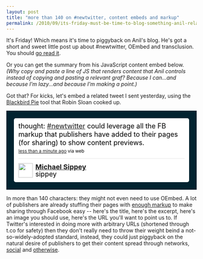 ```yaml
---
layout: post
title: "more than 140 on #newtwitter, content embeds and markup"
permalink: /2010/09/its-friday-must-be-time-to-blog-something-anil-related.html
---
```


<p>It's Friday!  Which means it's time to piggyback on Anil's blog. He's got a short and sweet little post up about #newtwitter, OEmbed and transclusion. You should <a href="http://dashes.com/anil/2010/09/twitter-transclusion-and-trust.html">go read it</a>.</p>

<p>Or you can get the summary from his JavaScript content embed below.  <i>(Why copy and paste a line of JS that renders content that Anil controls instead of copying and pasting a relevant graf? Because I can...and because I'm lazy...and because I'm making a point.)</i></p>

<p><script type='text/javascript' src='http://dashes.com/anil/2010/09/twitter-transclusion-and-trust.js'></script></p>

<p>Got that?  For kicks, let's embed a related tweet I sent yesterday, using the <a href="http://media.twitter.com/blackbird-pie/">Blackbird Pie</a> tool that Robin Sloan cooked up.</p>

<!-- http://twitter.com/sippey/status/24698802424 --> <style type='text/css'>.bbpBox24698802424 {background:url(http://s.twimg.com/a/1284661970/images/themes/theme15/bg.png) #022330;padding:20px;} p.bbpTweet{background:#fff;padding:10px 12px 10px 12px;margin:0;min-height:48px;color:#000;font-size:18px !important;line-height:22px;-moz-border-radius:5px;-webkit-border-radius:5px} p.bbpTweet span.metadata{display:block;width:100%;clear:both;margin-top:8px;padding-top:12px;height:40px;border-top:1px solid #fff;border-top:1px solid #e6e6e6} p.bbpTweet span.metadata span.author{line-height:19px} p.bbpTweet span.metadata span.author img{float:left;margin:0 7px 0 0px;width:38px;height:38px} p.bbpTweet a:hover{text-decoration:underline}p.bbpTweet span.timestamp{font-size:12px;display:block}</style> <div class='bbpBox24698802424'><p class='bbpTweet'>thought: <a href="http://twitter.com/search?q=%23newtwitter" title="#newtwitter" class="tweet-url hashtag" rel="nofollow">#newtwitter</a> could leverage all the FB markup that publishers have added to their pages (for sharing) to show content previews.<span class='timestamp'><a title='Thu Sep 16 21:28:38 +0000 2010' href='http://twitter.com/sippey/status/24698802424'>less than a minute ago</a> via web</span><span class='metadata'><span class='author'><a href='http://twitter.com/sippey'><img src='http://a2.twimg.com/profile_images/416031558/sippey-bw_normal.jpg' /></a><strong><a href='http://twitter.com/sippey'>Michael Sippey</a></strong><br/>sippey</span></span></p></div> <!-- end of tweet -->

<p>In more than 140 characters:  they might not even need to use OEmbed. A lot of publishers are already stuffing their pages with <a href="http://developers.facebook.com/docs/share">enough markup</a> to make sharing through Facebook easy -- here's the title, here's the excerpt, here's an image you should use, here's the URL you'll want to point us to. If Twitter's interested in doing more with arbitrary URLs (shortened through t.co for safety) then they don't really need to throw their weight beind a not-so-widely-adopted standard, instead, they could just piggyback on the natural desire of publishers to get their content spread through networks, <a href="http://facebook.com/">social</a> and <a href="http://www.readwriteweb.com/archives/twitter_is_not_a_social_network_says_twitter_exec.php">otherwise</a>.</p>



